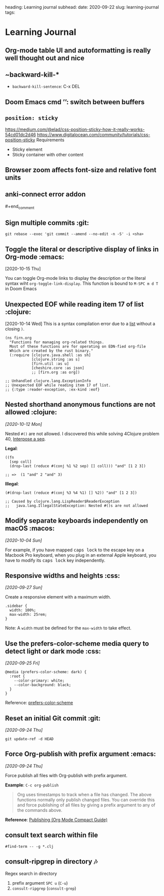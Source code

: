 heading: Learning journal
subhead:
date: 2020-09-22
slug: learning-journal
tags:

# Learning Journal

## Org-mode table UI and autoformatting is really well thought out and nice

## ~backward-kill-\*

-   `backward-kill-sentence`: C-x DEL

## Doom Emacs cmd &rsquo;&rsquo;: switch between buffers

## `position: sticky`

<https://medium.com/@elad/css-position-sticky-how-it-really-works-54cd01dc2d46>
<https://www.digitalocean.com/community/tutorials/css-position-sticky>
Requirements

-   Sticky element
-   Sticky container with other content

## Browser zoom affects font-size and relative font units

## anki-connect error addon

\#+end<sub>comment</sub>

## Sign multiple commits     :git:

`git rebase --exec 'git commit --amend --no-edit -n -S' -i <sha>`

## Toggle the literal or descriptive display of links in Org-mode     :emacs:

<span class="timestamp-wrapper"><span class="timestamp">[2020-10-15 Thu]</span></span>

You can toggle Org-mode links to display the description or the literal syntax wiht `org-toggle-link-display`. This function is bound to `M-SPC m d T` in Doom Emacs

## Unexpected EOF while reading item 17 of list     :clojure:

<span class="timestamp-wrapper"><span class="timestamp">[2020-10-14 Wed]</span></span>
This is a syntax compilation error due to a [list](https://clojuredocs.org/clojure.core/list) without a closing `)`.

    (ns firn.org
      "Functions for managing org-related things.
      Most of these functions are for operating on EDN-fied org-file
      Which are created by the rust binary."
      (:require [clojure.java.shell :as sh]
                [clojure.string :as s]
                [firn.util :as u]
                [cheshire.core :as json]
                ;; [firn.org :as org])
    
    ;; Unhandled clojure.lang.ExceptionInfo
    ;; Unexpected EOF while reading item 17 of list.
    ;; {:type :reader-exception, :ex-kind :eof}

## Nested shorthand anonymous functions are not allowed     :clojure:

*<span class="timestamp-wrapper"><span class="timestamp">[2020-10-12 Mon]</span></span>*

Nested `#()` are not allowed. I discovered this while solving 4Clojure problem 40, [Interpose a seq](4clojure-exercises.md).

**Legal**:

    ((fn
      [sep coll]
      (drop-last (reduce #(conj %1 %2 sep) [] coll))) "and" [1 2 3])
    
    ;; =>  (1 "and" 2 "and" 3)

**Illegal**:

    (#(drop-last (reduce #(conj %3 %4 %1) [] %2)) "and" [1 2 3])
    
    ;; Caused by clojure.lang.LispReader$ReaderException
    ;;   java.lang.IllegalStateException: Nested #()s are not allowed

## Modify separate keyboards independently on macOS     :macos:

*<span class="timestamp-wrapper"><span class="timestamp">[2020-10-04 Sun]</span></span>*

For example, if you have mapped <kbd>caps lock</kbd> to the escape key on a Macbook Pro keyboard, when you plug in an external Apple keyboard, you have to modify its <kbd>caps lock</kbd> key independently.

## Responsive widths and heights     :css:

*<span class="timestamp-wrapper"><span class="timestamp">[2020-09-27 Sun]</span></span>*

Create a responsive element with a maximum width.

    .sidebar {
      width: 100%;
      max-width: 25rem;
    }

Note: A `width` must be defined for the `max-width` to take effect.

## Use the prefers-color-scheme media query to detect light or dark mode     :css:

*<span class="timestamp-wrapper"><span class="timestamp">[2020-09-25 Fri]</span></span>*

    @media (prefers-color-scheme: dark) {
      :root {
        --color-primary: white;
        --color-background: black;
      }
    }

Reference: [prefers-color-scheme](https://developer.mozilla.org/en-US/docs/Web/CSS/@media/prefers-color-scheme)

## Reset an initial Git commit     :git:

*<span class="timestamp-wrapper"><span class="timestamp">[2020-09-24 Thu]</span></span>*

`git update-ref -d HEAD`

## Force Org-publish with prefix argument     :emacs:

*<span class="timestamp-wrapper"><span class="timestamp">[2020-09-24 Thu]</span></span>*

Force publish all files with Org-publish with prefix argument.

**Example**: `C-c org-publish`

> Org uses timestamps to track when a file has changed. The above functions normally only publish changed files. You can override this and force publishing of all files by giving a prefix argument to any of the commands above.

**Reference**: [Publishing (Org Mode Compact Guide)](https://orgmode.org/guide/Publishing.html)

## consult text search within file

`#find-term -- -g *.clj`

## consult-ripgrep in directory     :notes:

Regex search in directory

1.  prefix argument `SPC u` (`C-u`)
2.  `consult-ripgrep` (`consult-grep`)

